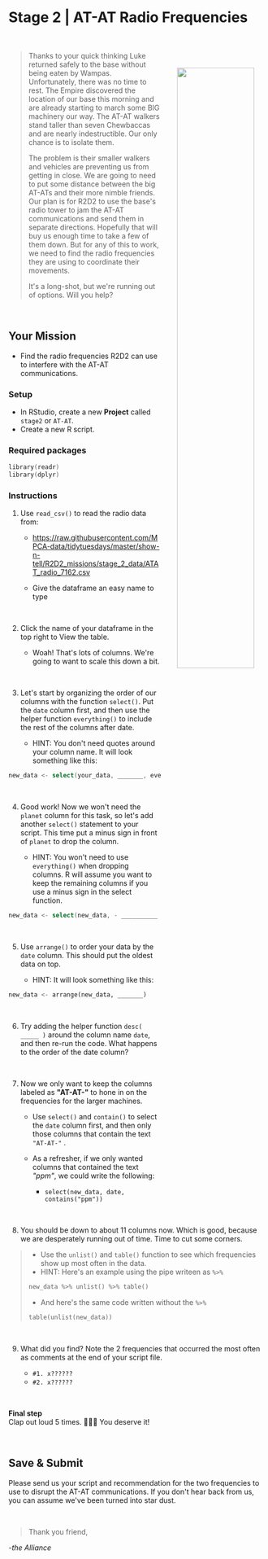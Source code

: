 # Stage 2 \| AT-AT Radio Frequencies

</br>

<img src="https://insidethemagic-119e2.kxcdn.com/wp-content/uploads/2017/11/star_wars_at-at_desktop_2560x1024_hd-wallpaper-971426-800x400.jpg" width="55%" align="right" style="margin-left: 32px; margin-right: -105px; margin-top: 46px; margin-bottom: 77px;"/>

> Thanks to your quick thinking Luke returned safely to the base without being eaten by Wampas. Unfortunately, there was no time to rest. The Empire discovered the location of our base this morning and are already starting to march some BIG machinery our way. The AT-AT walkers stand taller than seven Chewbaccas and are nearly indestructible. Our only chance is to isolate them.
>
> The problem is their smaller walkers and vehicles are preventing us from getting in close. We are going to need to put some distance between the big AT-ATs and their more nimble friends. Our plan is for R2D2 to use the base's radio tower to jam the AT-AT communications and send them in separate directions. Hopefully that will buy us enough time to take a few of them down. But for any of this to work, we need to find the radio frequencies they are using to coordinate their movements. 
> 
> It's a long-shot, but we're running out of options. Will you help?

<br>

## Your Mission

-   Find the radio frequencies R2D2 can use to interfere with the AT-AT communications.


### Setup

-   In RStudio, create a new **Project** called `stage2` or `AT-AT`.
-   Create a new R script.

### Required packages

``` go
library(readr)
library(dplyr)
```

### Instructions

1.  Use `read_csv()` to read the radio data from:

    -   <https://raw.githubusercontent.com/MPCA-data/tidytuesdays/master/show-n-tell/R2D2_missions/stage_2_data/ATAT_radio_7162.csv>

    -   Give the dataframe an easy name to type

<br>

2.  Click the name of your dataframe in the top right to View the table.

    -   Woah! That's lots of columns. We're going to want to scale this down a bit.

<br>

3.  Let's start by organizing the order of our columns with the function `select()`. Put the `date` column first, and then use the helper function `everything()` to include the rest of the columns after date.

    -  HINT: You don't need quotes around your column name. It will look something like this:

``` go
new_data <- select(your_data, _______, everything())
```

<br>

4. Good work! Now we won't need the `planet` column for this task, so let's add another `select()` statement to your script. This time put a minus sign in front of `planet` to drop the column. 

    -   HINT: You won't need to use `everything()` when dropping columns. R will assume you want to keep the remaining columns if you use a minus sign in the select function.
    
``` go
new_data <- select(new_data, - __________ ) 
```    
    
<br>

5.  Use `arrange()` to order your data by the `date` column. This should put the oldest data on top.

    -   HINT: It will look something like this:

``` python
new_data <- arrange(new_data, _______)
```

<br>

6. Try adding the helper function `desc( _____ )` around the column name `date`, and then re-run the code. What happens to the order of the date column?


<br>

7.  Now we only want to keep the columns labeled as **"AT-AT-"** to hone in on the frequencies for the larger machines.

    -   Use `select()` and `contain()` to select the `date` column first, and then only those columns that contain the text `"AT-AT-"` .

    -   As a refresher, if we only wanted columns that contained the text *"ppm"*, we could write the following:

        - `select(new_data, date, contains("ppm"))`

<br>

8. You should be down to about 11 columns now. Which is good, because we are desperately running out of time. Time to cut some corners. 

>    - Use the `unlist()` and `table()` function to see which frequencies show up most often in the data.
>    - HINT: Here's an example using the pipe writeen as `%>%`
>
> ``` .go
> new_data %>% unlist() %>% table() 
> ```
>
>    - And here's the same code written without the `%>%`
>    
> ``` .go
> table(unlist(new_data))  
> ```
>     

<br>

9. What did you find? Note the 2 frequencies that occurred the most often as comments at the end of your script file.

    -   `#1. x?????? `
    -   `#2. x?????? `

<br>

**Final step**   
Clap out loud 5 times. :clap::clap::clap: You deserve it! 

<br>

## Save & Submit

Please send us your script and recommendation for the two frequencies to use to disrupt the AT-AT communications. If you don't hear back from us, you can assume we've been turned into star dust.

<br>

> Thank you friend,

*-the Alliance*
